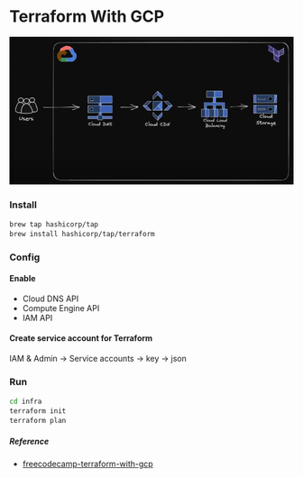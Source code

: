 # Terraform With GCP

![Infra](./images/image.png)

### Install
```bash
brew tap hashicorp/tap
brew install hashicorp/tap/terraform
```


### Config
#### Enable
- Cloud DNS API
- Compute Engine API
- IAM API

#### Create service account for Terraform
IAM & Admin -> Service accounts -> key -> json



### Run
```bash
cd infra
terraform init
terraform plan
```

##### Reference
- [freecodecamp-terraform-with-gcp](https://github.com/rishabkumar7/freecodecamp-terraform-with-gcp)
